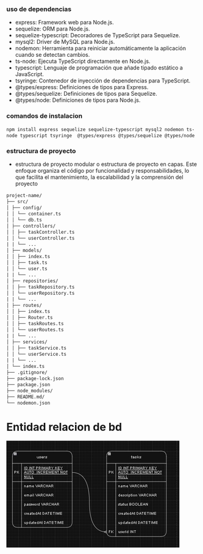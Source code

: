 ### uso de dependencias
- express: Framework web para Node.js.
- sequelize: ORM para Node.js.
- sequelize-typescript: Decoradores de TypeScript para Sequelize.
- mysql2: Driver de MySQL para Node.js.
- nodemon: Herramienta para reiniciar automáticamente la aplicación cuando se detectan cambios.
- ts-node: Ejecuta TypeScript directamente en Node.js.
- typescript: Lenguaje de programación que añade tipado estático a JavaScript.
- tsyringe: Contenedor de inyección de dependencias para TypeScript.
- @types/express: Definiciones de tipos para Express.
- @types/sequelize: Definiciones de tipos para Sequelize.
- @types/node: Definiciones de tipos para Node.js.

### comandos de instalacion 
```text
npm install express sequelize sequelize-typescript mysql2 nodemon ts-node typescript tsyringe  @types/express @types/sequelize @types/node
```

### estructura de proyecto 
-  estructura de proyecto modular o estructura de proyecto en capas. Este enfoque organiza el código por funcionalidad y responsabilidades, lo que facilita el mantenimiento, la escalabilidad y la comprensión del proyecto

```text
project-name/
├── src/
│ ├── config/
│ │ └── container.ts
│ │ └── db.ts
│ ├── controllers/
│ │ ├── taskController.ts
│ │ └── userController.ts
| | └── ...
│ ├── models/
│ │ ├── index.ts
│ │ ├── task.ts
│ │ └── user.ts
| | └── ...
│ ├── repositories/
│ │ ├── taskRepository.ts
│ │ └── userRepository.ts
| | └── ...
│ ├── routes/
│ │ ├── index.ts
│ │ ├── Router.ts
│ │ ├── taskRoutes.ts
│ │ └── userRoutes.ts
| | └── ...
│ ├── services/
│ │ ├── taskService.ts
│ │ └── userService.ts
| | └── ...
│ └── index.ts
├── .gitignore/
├── package-lock.json
├── package.json
├── node_modules/
├── README.md/
└── nodemon.json
```
# Entidad relacion de bd
![Logo de Mi Proyecto](ejBD.JPG)
